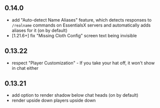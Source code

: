 ## 0.14.0

 - add "Auto-detect Name Aliases" feature, which detects responses to `/realname` commands on EssentialsX servers and automatically adds aliases for it (on by default)
 - [1.21.6+] fix "Missing Cloth Config" screen text being invisible

## 0.13.22

- respect "Player Customization" - If you take your hat off, it won't show in chat either

## 0.13.21

- add option to render shadow below chat heads (on by default)
- render upside down players upside down